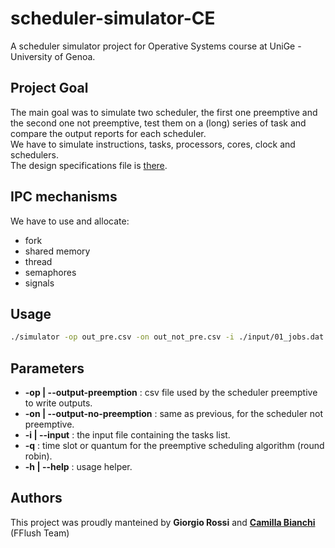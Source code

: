 # scheduler-simulator-CE
A scheduler simulator project for Operative Systems course at UniGe - University of Genoa.


## Project Goal
The main goal was to simulate two scheduler, the first one preemptive and the second one not preemptive, test them on a (long) series of task and compare the output reports for each scheduler. <br>
We have to simulate instructions, tasks, processors, cores, clock and schedulers. <br>
The design specifications file is [there](docs/spec2017-2018.pdf).

## IPC mechanisms
We have to use and allocate:
- fork
- shared memory
- thread
- semaphores
- signals

## Usage
```bash
./simulator -op out_pre.csv -on out_not_pre.csv -i ./input/01_jobs.dat -q 1
```

## Parameters
- **-op | --output-preemption** : csv file used by the scheduler preemptive to write outputs.
- **-on | --output-no-preemption** : same as previous, for the scheduler not preemptive.
- **-i | --input** : the input file containing the tasks list.
- **-q** : time slot or quantum for the preemptive scheduling algorithm (round robin).
- **-h | --help** : usage helper.


## Authors
This project was proudly manteined by **Giorgio Rossi** and **[Camilla Bianchi](https://github.com/camillina03)** (FFlush Team)
